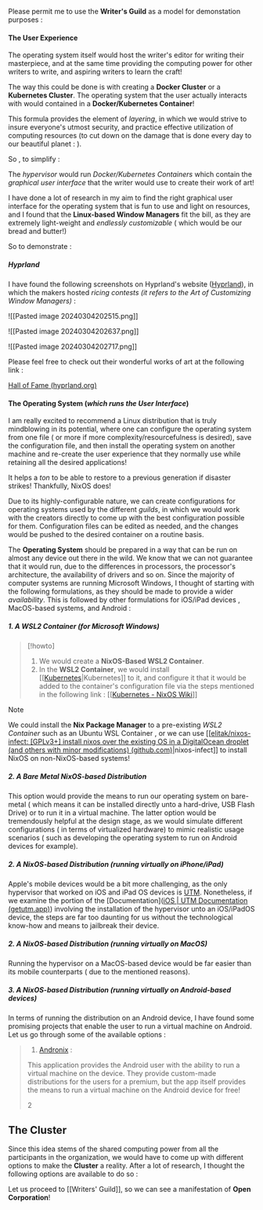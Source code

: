 


Please permit me to use the **Writer's Guild** as a model for demonstation purposes :



#### The User Experience 


The operating system itself would host the writer's editor for writing their masterpiece,  and at the same time providing the computing power for other writers to write, and aspiring writers to learn the craft!


The way this could be done is with creating a **Docker Cluster** or a **Kubernetes Cluster**. The operating system that the user actually interacts with would contained in a **Docker/Kubernetes Container**!

This formula provides the element of *layering*, in which we would strive to insure everyone's utmost security, and practice effective utilization of computing resources (to cut down on the damage that is done every day to our beautiful planet : ). 

So , to simplify : 


The *hypervisor*  would run *Docker/Kubernetes Containers* which contain the *graphical user interface* that the writer would use to create their work of art!


I have done a lot of research in my aim to find the right graphical user interface for the operating system that is fun to use and light on resources, and I found that the **Linux-based Window Managers** fit the bill, as they are extremely light-weight and *endlessly customizable* ( which would be our bread and butter!)




So to demonstrate : 



##### Hyprland 


I have found the following screenshots on Hyprland's website ([Hyprland](https://hyprland.org/)), in which the makers hosted *ricing contests (it refers to the Art of Customizing Window Managers)* : 


![[Pasted image 20240304202515.png]]



![[Pasted image 20240304202637.png]]



![[Pasted image 20240304202717.png]]



Please feel free to check out their wonderful works of art at the following link : 


[Hall of Fame (hyprland.org)](https://hyprland.org/hall_of_fame/)



#### The Operating System (*which runs the User Interface*)



I am really excited to recommend a Linux distribution that is truly mindblowing in its potential, where one can configure the operating system from one file ( or more if more complexity/resourcefulness is desired), save the configuration file, and then install the operating system on another machine and re-create the user experience that they normally use while retaining all the desired applications! 


It helps a *ton* to be able to restore to a previous generation if disaster strikes! Thankfully, NixOS does!


Due to its highly-configurable nature, we can create configurations for operating systems used by the different *guilds*, in which we would work with the creators directly to come up with the best configuration possible for them. Configuration files can be edited as needed, and the changes would be pushed to the desired container on a routine basis. 


The **Operating System** should be prepared in a way that can be run on almost any device out there in the wild. We know that we can not guarantee that it would run, due to the differences in processors, the processor's architecture, the availability of drivers and so on. Since the majority of computer systems are running Microsoft Windows, I thought of starting with the following formulations, as they should be made to provide a wider *availability*. This is followed by other formulations for iOS/iPad devices , MacOS-based systems,  and Android : 

##### 1. A WSL2 Container (for **Microsoft Windows**)

>[!howto]
>
>1. We would create a **NixOS-Based WSL2 Container**. 
>2. In the **WSL2 Container**, we would install [[[Kubernetes](https://kubernetes.io/)|Kubernetes]] to it, and configure it that it would be added to the container's configuration file via the steps mentioned in the following link : 
>   [[[Kubernetes - NixOS Wiki](https://nixos.wiki/wiki/Kubernetes)]]

>[!note]
>
>We could install the **Nix Package Manager** to a pre-existing *WSL2 Container* such as an Ubuntu WSL Container , or we can use [[[elitak/nixos-infect: [GPLv3+] install nixos over the existing OS in a DigitalOcean droplet (and others with minor modifications) (github.com)](https://github.com/elitak/nixos-infect)|nixos-infect]] to install NixOS on non-NixOS-based systems! 

##### 2. A Bare Metal NixOS-based Distribution


This option would provide the means to run our operating system on bare-metal ( which means it can be installed directly unto a hard-drive, USB Flash Drive) or to run it in a virtual machine. The latter option would be tremendously helpful at the design stage, as we would simulate different configurations ( in terms of virtualized hardware) to mimic realistic usage scenarios ( such as developing the operating system to run on Android devices for example). 

##### 2. A NixOS-based Distribution (running virtually on iPhone/iPad)


Apple's mobile devices would be a bit more challenging, as the only hypervisor that worked on iOS and iPad OS devices is [UTM](https://getutm.app/). Nonetheless,  if we examine the portion of the [Documentation]([iOS | UTM Documentation (getutm.app)](https://docs.getutm.app/installation/ios/)) involving the installation of the hypervisor unto an iOS/iPadOS device, the steps are far too daunting for us without the technological know-how and means to jailbreak their device.


##### 2. A NixOS-based Distribution (running virtually on MacOS)


Running the hypervisor on a MacOS-based device would be far easier than its mobile counterparts ( due to the mentioned reasons). 


##### 3. A NixOS-based Distribution (running virtually on Android-based devices)


In terms of running the distribution on an Android device, I have found some promising projects that enable the user to run a virtual machine on Android. Let us go through some of the available options :


  >
>1.  [Andronix](https://andronix.app/)  :
 >  
>This application provides the Android user with the ability to run a virtual machine on the device. They provide custom-made distributions for the users for a premium, but the app itself provides the means to run a virtual machine on the Android device for free!
 >
 >2
 >



## The Cluster


Since this idea stems of the shared computing power from all the participants in the organization, we would have to come up with different options to make the **Cluster** a reality. After a lot of research, I thought the following options are available to do so : 






























Let us proceed to [[Writers' Guild]], so we can see a manifestation of **Open Corporation**! 






